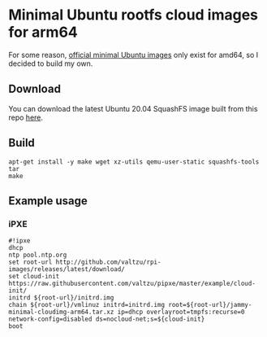 # Minimal Ubuntu rootfs cloud images for arm64

For some reason, [official minimal Ubuntu images](https://cloud-images.ubuntu.com/minimal/daily/focal/current/) only
exist for amd64, so I decided to build my own.

## Download
You can download the latest Ubuntu 20.04 SquashFS image built from this repo [here](https://github.com/valtzu/rpi-images/releases/latest/download/focal-minimal-cloudimg-arm64.squashfs).

## Build

```
apt-get install -y make wget xz-utils qemu-user-static squashfs-tools tar
make
```

## Example usage

### iPXE

```
#!ipxe
dhcp
ntp pool.ntp.org
set root-url http://github.com/valtzu/rpi-images/releases/latest/download/
set cloud-init https://raw.githubusercontent.com/valtzu/pipxe/master/example/cloud-init/
initrd ${root-url}/initrd.img
chain ${root-url}/vmlinuz initrd=initrd.img root=${root-url}/jammy-minimal-cloudimg-arm64.tar.xz ip=dhcp overlayroot=tmpfs:recurse=0 network-config=disabled ds=nocloud-net;s=${cloud-init}
boot
```
